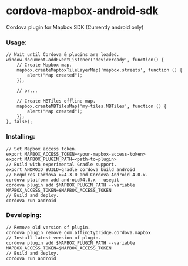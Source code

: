 # cordova-mapbox-android-sdk
Cordova plugin for Mapbox SDK (Currently android only)

### Usage:
    // Wait until Cordova & plugins are loaded.
    window.document.addEventListener('deviceready', function() {
        // Create Mapbox map.
        mapbox.createMapboxTileLayerMap('mapbox.streets', function () {
            alert("Map created");
        });

        // or...

        // Create MBTiles offline map.
        mapbox.createMBTilesMap('my-tiles.MBTiles', function () {
            alert("Map created");
        });
    }, false);

### Installing:
    // Set Mapbox access token.
    export MAPBOX_ACCESS_TOKEN=<your-mapbox-access-token>
    export MAPBOX_PLUGIN_PATH=<path-to-plugin>
    // Build with experimental Gradle support.
    export ANDROID_BUILD=gradle cordova build android
    // Requires Cordova >=4.3.0 and Cordova Android 4.0.x.
    cordova platform add android@4.0.x --usegit
    cordova plugin add $MAPBOX_PLUGIN_PATH --variable MAPBOX_ACCESS_TOKEN=$MAPBOX_ACCESS_TOKEN
    // Build and deploy.
    cordova run android

### Developing:
    // Remove old version of plugin.
    cordova plugin remove com.affinitybridge.cordova.mapbox
    // Install latest version of plugin.
    cordova plugin add $MAPBOX_PLUGIN_PATH --variable MAPBOX_ACCESS_TOKEN=$MAPBOX_ACCESS_TOKEN
    // Build and deploy.
    cordova run android
